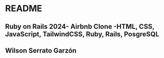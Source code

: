 # README
## Ruby on Rails 2024- Airbnb Clone -HTML, CSS, JavaScript, TailwindCSS, Ruby, Rails, PosgreSQL
## Wilson Serrato Garzón